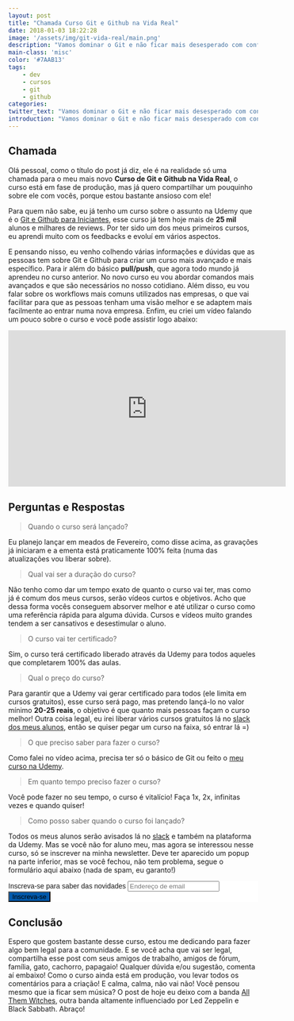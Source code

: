 ```yaml
---
layout: post
title: "Chamada Curso Git e Github na Vida Real"
date: 2018-01-03 18:22:28
image: '/assets/img/git-vida-real/main.png'
description: "Vamos dominar o Git e não ficar mais desesperado com conflitos e arquivos perdidos!"
main-class: 'misc'
color: '#7AAB13'
tags:
    - dev
    - cursos
    - git
    - github
categories:
twitter_text: "Vamos dominar o Git e não ficar mais desesperado com conflitos e arquivos perdidos!"
introduction: "Vamos dominar o Git e não ficar mais desesperado com conflitos e arquivos perdidos!"
---
```


## Chamada

Olá pessoal, como o título do post já diz, ele é na realidade só uma chamada para o meu mais novo **Curso de Git e Github na Vida Real**, o curso está em fase de produção, mas já quero compartilhar um pouquinho sobre ele com vocês, porque estou bastante ansioso com ele!

Para quem não sabe, eu já tenho um curso sobre o assunto na Udemy que é o [Git e Github para Iniciantes](https://www.udemy.com/git-e-github-para-iniciantes/), esse curso já tem hoje mais de **25 mil** alunos e milhares de reviews. Por ter sido um dos meus primeiros cursos, eu aprendi muito com os feedbacks e evoluí em vários aspectos.

E pensando nisso, eu venho colhendo várias informações e dúvidas que as pessoas tem sobre Git e Github para criar um curso mais avançado e mais específico. Para ir além do básico **pull/push**, que agora todo mundo já aprendeu no curso anterior. No novo curso eu vou abordar comandos mais avançados e que são necessários no nosso cotidiano. Além disso, eu vou falar sobre os workflows mais comuns utilizados nas empresas, o que vai facilitar para que as pessoas tenham uma visão melhor e se adaptem mais facilmente ao entrar numa nova empresa. Enfim, eu criei um vídeo falando um pouco sobre o curso e você pode assistir logo abaixo:

<iframe width="560" height="315" src="https://www.youtube.com/embed/SycgKYTKS5Q" frameborder="0" gesture="media" allow="encrypted-media" allowfullscreen></iframe>

## Perguntas e Respostas

> Quando o curso será lançado?

Eu planejo lançar em meados de Fevereiro, como disse acima, as gravações já iniciaram e a ementa está praticamente 100% feita (numa das atualizações vou liberar sobre).

> Qual vai ser a duração do curso?

Não tenho como dar um tempo exato de quanto o curso vai ter, mas como já é comum dos meus cursos, serão vídeos curtos e objetivos. Acho que dessa forma vocês conseguem absorver melhor e até utilizar o curso como uma referência rápida para alguma dúvida. Cursos e vídeos muito grandes tendem a ser cansativos e desestimular o aluno.

> O curso vai ter certificado?

Sim, o curso terá certificado liberado através da Udemy para todos aqueles que completarem 100% das aulas.

> Qual o preço do curso?

Para garantir que a Udemy vai gerar certificado para todos (ele limita em cursos gratuitos), esse curso será pago, mas pretendo lançá-lo no valor mínimo **20-25 reais**, o objetivo é que quanto mais pessoas façam o curso melhor! Outra coisa legal, eu irei liberar vários cursos gratuitos lá no [slack dos meus alunos](https://slack-willianjusten.herokuapp.com), então se quiser pegar um curso na faixa, só entrar lá =)

> O que preciso saber para fazer o curso?

Como falei no vídeo acima, precisa ter só o básico de Git ou feito o [meu curso na Udemy](https://www.udemy.com/git-e-github-para-iniciantes/).

> Em quanto tempo preciso fazer o curso?

Você pode fazer no seu tempo, o curso é vitalício! Faça 1x, 2x, infinitas vezes e quando quiser!

> Como posso saber quando o curso foi lançado?

Todos os meus alunos serão avisados lá no [slack](https://slack-willianjusten.herokuapp.com) e também na plataforma da Udemy. Mas se você não for aluno meu, mas agora se interessou nesse curso, só se inscrever na minha newsletter. Deve ter aparecido um popup na parte inferior, mas se você fechou, não tem problema, segue o formulário aqui abaixo (nada de spam, eu garanto!)

<!-- Begin MailChimp Signup Form -->
<link href="//cdn-images.mailchimp.com/embedcode/horizontal-slim-10_7.css" rel="stylesheet" type="text/css">
<style type="text/css">
	#mc_embed_signup{background:#fff; clear:left; font:14px Helvetica,Arial,sans-serif; width:100%;}
    .button { background: rgb(3, 89, 170) !important;}
	/* Add your own MailChimp form style overrides in your site stylesheet or in this style block.
	   We recommend moving this block and the preceding CSS link to the HEAD of your HTML file. */
</style>
<div id="mc_embed_signup">
<form action="https://willianjusten.us14.list-manage.com/subscribe/post?u=4697443522f6e465b6cf0d979&amp;id=aa8858c4f2" method="post" id="mc-embedded-subscribe-form" name="mc-embedded-subscribe-form" class="validate" target="_blank" novalidate>
    <div id="mc_embed_signup_scroll">
	<label for="mce-EMAIL">Inscreva-se para saber das novidades</label>
	<input type="email" value="" name="EMAIL" class="email" id="mce-EMAIL" placeholder="Endereço de email" required>
    <!-- real people should not fill this in and expect good things - do not remove this or risk form bot signups-->
    <div style="position: absolute; left: -5000px;" aria-hidden="true"><input type="text" name="b_4697443522f6e465b6cf0d979_aa8858c4f2" tabindex="-1" value=""></div>
    <div class="clear"><input type="submit" value="Inscreva-se" name="subscribe" id="mc-embedded-subscribe" class="button"></div>
    </div>
</form>
</div>

<!--End mc_embed_signup-->

## Conclusão

Espero que gostem bastante desse curso, estou me dedicando para fazer algo bem legal para a comunidade. E se você acha que vai ser legal, compartilha esse post com seus amigos de trabalho, amigos de fórum, família, gato, cachorro, papagaio! Qualquer dúvida e/ou sugestão, comenta aí embaixo! Como o curso ainda está em produção, vou levar todos os comentários para a criação! E calma, calma, não vai não! Você pensou mesmo que ia ficar sem música? O post de hoje eu deixo com a banda [All Them Witches](https://open.spotify.com/artist/29Wmfm1CojrjQ3aQP0FI65), outra banda altamente influenciado por Led Zeppelin e Black Sabbath. Abraço!
